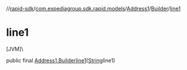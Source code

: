 //[rapid-sdk](../../../../index.md)/[com.expediagroup.sdk.rapid.models](../../index.md)/[Address1](../index.md)/[Builder](index.md)/[line1](line1.md)

# line1

[JVM]\

public final [Address1.Builder](index.md)[line1](line1.md)([String](https://docs.oracle.com/javase/8/docs/api/java/lang/String.html)line1)
